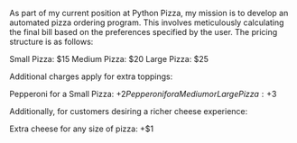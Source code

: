 As part of my current position at Python Pizza, my mission is to develop an automated pizza ordering program. This involves meticulously calculating the final bill based on the preferences specified by the user. The pricing structure is as follows:

Small Pizza: $15
Medium Pizza: $20
Large Pizza: $25

Additional charges apply for extra toppings:

Pepperoni for a Small Pizza: +$2
Pepperoni for a Medium or Large Pizza: +$3

Additionally, for customers desiring a richer cheese experience:

Extra cheese for any size of pizza: +$1

